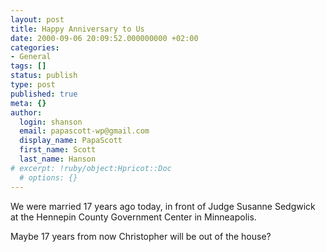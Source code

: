 ```yaml
---
layout: post
title: Happy Anniversary to Us
date: 2000-09-06 20:09:52.000000000 +02:00
categories:
- General
tags: []
status: publish
type: post
published: true
meta: {}
author:
  login: shanson
  email: papascott-wp@gmail.com
  display_name: PapaScott
  first_name: Scott
  last_name: Hanson
# excerpt: !ruby/object:Hpricot::Doc
  # options: {}
---
```

<p>We were married 17 years ago today, in front of Judge Susanne Sedgwick at the Hennepin County Government Center in Minneapolis.</p>
<p>Maybe 17 years from now Christopher will be out of the house?</p>
